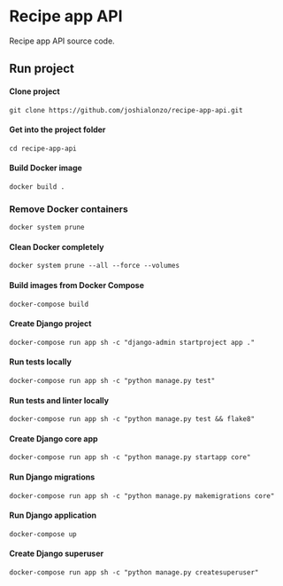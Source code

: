 # Recipe app API
Recipe app API source code.

## Run project

#### Clone project
    git clone https://github.com/joshialonzo/recipe-app-api.git

#### Get into the project folder
    cd recipe-app-api

#### Build Docker image
    docker build .

### Remove Docker containers
    docker system prune

#### Clean Docker completely
    docker system prune --all --force --volumes

#### Build images from Docker Compose
    docker-compose build

#### Create Django project
    docker-compose run app sh -c "django-admin startproject app ."

#### Run tests locally
    docker-compose run app sh -c "python manage.py test"

#### Run tests and linter locally
    docker-compose run app sh -c "python manage.py test && flake8"

#### Create Django core app
    docker-compose run app sh -c "python manage.py startapp core"

#### Run Django migrations
    docker-compose run app sh -c "python manage.py makemigrations core"

#### Run Django application
    docker-compose up

#### Create Django superuser
    docker-compose run app sh -c "python manage.py createsuperuser"